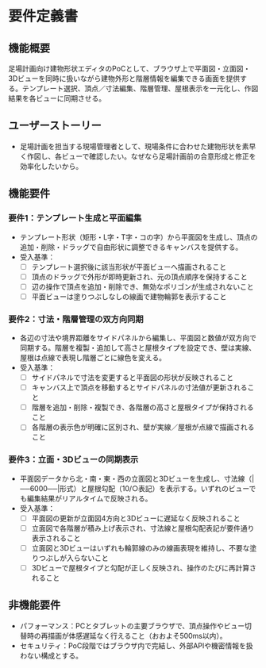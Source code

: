 # 要件定義書

## 機能概要
足場計画向け建物形状エディタのPoCとして、ブラウザ上で平面図・立面図・3Dビューを同時に扱いながら建物外形と階層情報を編集できる画面を提供する。テンプレート選択、頂点／寸法編集、階層管理、屋根表示を一元化し、作図結果を各ビューに同期させる。

## ユーザーストーリー
- 足場計画を担当する現場管理者として、現場条件に合わせた建物形状を素早く作図し、各ビューで確認したい。なぜなら足場計画前の合意形成と修正を効率化したいから。

## 機能要件
### 要件1：テンプレート生成と平面編集
- テンプレート形状（矩形・L字・T字・コの字）から平面図を生成し、頂点の追加・削除・ドラッグで自由形状に調整できるキャンバスを提供する。
- 受入基準：
  - [ ] テンプレート選択後に該当形状が平面ビューへ描画されること
  - [ ] 頂点のドラッグで外形が即時更新され、元の頂点順序を保持すること
  - [ ] 辺の操作で頂点を追加・削除でき、無効なポリゴンが生成されないこと
  - [ ] 平面ビューは塗りつぶしなしの線画で建物輪郭を表示すること

### 要件2：寸法・階層管理の双方向同期
- 各辺の寸法や境界距離をサイドパネルから編集し、平面図と数値が双方向で同期する。階層を複製・追加して高さと屋根タイプを設定でき、壁は実線、屋根は点線で表現し階層ごとに線色を変える。
- 受入基準：
  - [ ] サイドパネルで寸法を変更すると平面図の形状が反映されること
  - [ ] キャンバス上で頂点を移動するとサイドパネルの寸法値が更新されること
  - [ ] 階層を追加・削除・複製でき、各階層の高さと屋根タイプが保持されること
  - [ ] 各階層の表示色が明確に区別され、壁が実線／屋根が点線で描画されること

### 要件3：立面・3Dビューの同期表示
- 平面図データから北・南・東・西の立面図と3Dビューを生成し、寸法線（|──6000──|形式）と屋根勾配（10/○表記）を表示する。いずれのビューでも編集結果がリアルタイムで反映される。
- 受入基準：
  - [ ] 平面図の更新が立面図4方向と3Dビューに遅延なく反映されること
  - [ ] 立面図で各階層が積み上げ表示され、寸法線と屋根勾配表記が要件通り表示されること
  - [ ] 立面図と3Dビューはいずれも輪郭線のみの線画表現を維持し、不要な塗りつぶしが入らないこと
  - [ ] 3Dビューで屋根タイプと勾配が正しく反映され、操作のたびに再計算されること

## 非機能要件
- パフォーマンス：PCとタブレットの主要ブラウザで、頂点操作やビュー切替時の再描画が体感遅延なく行えること（おおよそ500ms以内）。
- セキュリティ：PoC段階ではブラウザ内で完結し、外部APIや機密情報を扱わない構成とする。
